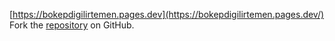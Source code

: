 [https://bokepdigilirtemen.pages.dev](https://bokepdigilirtemen.pages.dev/)
Fork the [repository](https://github.com/somisaldo7) on GitHub.